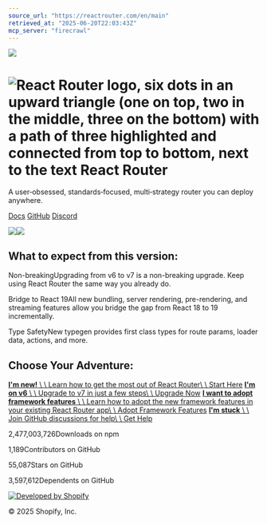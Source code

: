 ```yaml
---
source_url: "https://reactrouter.com/en/main"
retrieved_at: "2025-06-20T22:03:43Z"
mcp_server: "firecrawl"
---
```

![](https://reactrouter.com/assets/icons-5ebbaonF.svg)

# ![React Router logo, six dots in an upward triangle (one on top, two in the middle, three on the bottom) with a path of three highlighted and connected from top to bottom, next to the text React Router](https://reactrouter.com/splash/hero-3d-logo.webp)

A user‑obsessed, standards‑focused, multi‑strategy router you can deploy anywhere.

[Docs](https://reactrouter.com/home) [GitHub](https://github.com/remix-run/react-router) [Discord](https://rmx.as/discord)

![](https://reactrouter.com/splash/v7-badge-1.svg)![](https://reactrouter.com/splash/v7-badge-2.svg)

## What to expect from this version:

Non-breakingUpgrading from v6 to v7 is a non-breaking upgrade. Keep using React Router the same way you already do.

Bridge to React 19All new bundling, server rendering, pre-rendering, and streaming features allow you bridge the gap from React 18 to 19 incrementally.

Type SafetyNew typegen provides first class types for route params, loader data, actions, and more.

## Choose Your Adventure:

[**I'm new!** \\
\\
Learn how to get the most out of React Router\\
\\
Start Here](https://reactrouter.com/home) [**I'm on v6** \\
\\
Upgrade to v7 in just a few steps\\
\\
Upgrade Now](https://reactrouter.com/upgrading/v6) [**I want to adopt framework features** \\
\\
Learn how to adopt the new framework features in your existing React Router app\\
\\
Adopt Framework Features](https://reactrouter.com/upgrading/component-routes) [**I'm stuck** \\
\\
Join GitHub discussions for help\\
\\
Get Help](https://rmx.as/discord)

2,477,003,726Downloads on npm

1,189Contributors on GitHub

55,087Stars on GitHub

3,597,612Dependents on GitHub

[![Developed by Shopify](https://reactrouter.com/splash/shopify-badge.svg)](https://shopify.com/)

© 2025 Shopify, Inc.